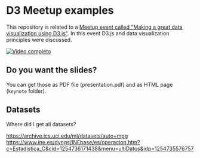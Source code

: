 # D3 Meetup examples
This repository is related to a [Meetup event called "Making a great data visualization using D3.js"](https://www.meetup.com/es-ES/Meetup-BABEL/events/255018784/). In this event D3.js and data visualization principles were discussed.

[![Video completo](https://img.youtube.com/vi/GBelY79ll8c/0.jpg)](https://www.youtube.com/watch?v=GBelY79ll8c)

## Do you want the slides?
You can get those as PDF file (presentation.pdf) and as HTML page (`keynote` folder).

## Datasets
Where did I get all datasets?

https://archive.ics.uci.edu/ml/datasets/auto+mpg
https://www.ine.es/dyngs/INEbase/es/operacion.htm?c=Estadistica_C&cid=1254736171438&menu=ultiDatos&idp=1254735576757
